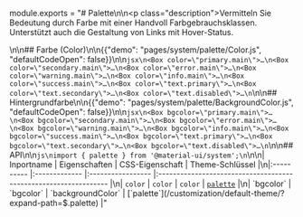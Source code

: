 module.exports = "# Palette\n\n<p class=\"description\">Vermitteln Sie Bedeutung durch Farbe mit einer Handvoll Farbgebrauchsklassen. Unterstützt auch die Gestaltung von Links mit Hover-Status.</p>\n\n## Farbe (Color)\n\n{{\"demo\": \"pages/system/palette/Color.js\", \"defaultCodeOpen\": false}}\n\n```jsx\n<Box color=\"primary.main\">…\n<Box color=\"secondary.main\">…\n<Box color=\"error.main\">…\n<Box color=\"warning.main\">…\n<Box color=\"info.main\">…\n<Box color=\"success.main\">…\n<Box color=\"text.primary\">…\n<Box color=\"text.secondary\">…\n<Box color=\"text.disabled\">…\n```\n\n## Hintergrundfarbe\n\n{{\"demo\": \"pages/system/palette/BackgroundColor.js\", \"defaultCodeOpen\": false}}\n\n```jsx\n<Box bgcolor=\"primary.main\">…\n<Box bgcolor=\"secondary.main\">…\n<Box bgcolor=\"error.main\">…\n<Box bgcolor=\"warning.main\">…\n<Box bgcolor=\"info.main\">…\n<Box bgcolor=\"success.main\">…\n<Box bgcolor=\"text.primary\">…\n<Box bgcolor=\"text.secondary\">…\n<Box bgcolor=\"text.disabled\">…\n```\n\n## API\n\n```js\nimport { palette } from '@material-ui/system';\n```\n\n| Inportname | Eigenschaften | CSS-Eigenschaft   | Theme-Schlüssel                                                  |\n|:---------- |:------------- |:----------------- |:---------------------------------------------------------------- |\n| `color`    | `color`       | `color`           | [`palette`](/customization/default-theme/?expand-path=$.palette) |\n| `bgcolor`  | `bgcolor`     | `backgroundColor` | [`palette`](/customization/default-theme/?expand-path=$.palette) |"